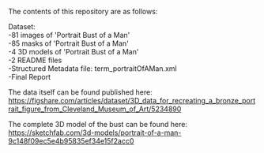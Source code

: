 The contents of this repository are as follows:

Dataset:  
  -81 images of 'Portrait Bust of a Man'  
  -85 masks  of 'Portrait Bust of a Man'  
  -4 3D models of 'Portrait Bust of a Man'  
  -2 README files  
  -Structured Metadata file: term_portraitOfAMan.xml  
  -Final Report  
  
The data itself can be found published here:  
https://figshare.com/articles/dataset/3D_data_for_recreating_a_bronze_portrait_figure_from_Cleveland_Museum_of_Art/5234890  
  
The complete 3D model of the bust can be found here:  
https://sketchfab.com/3d-models/portrait-of-a-man-9c148f09ec5e4b95835ef34e15f2acc0

